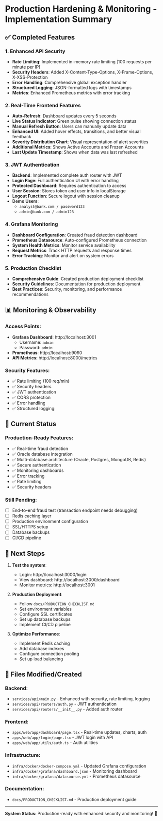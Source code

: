 # Production Hardening & Monitoring - Implementation Summary

## ✅ Completed Features

### 1. Enhanced API Security
- **Rate Limiting**: Implemented in-memory rate limiting (100 requests per minute per IP)
- **Security Headers**: Added X-Content-Type-Options, X-Frame-Options, X-XSS-Protection
- **Error Handling**: Comprehensive global exception handler
- **Structured Logging**: JSON-formatted logs with timestamps
- **Metrics**: Enhanced Prometheus metrics with error tracking

### 2. Real-Time Frontend Features
- **Auto-Refresh**: Dashboard updates every 5 seconds
- **Live Status Indicator**: Green pulse showing connection status
- **Manual Refresh Button**: Users can manually update data
- **Enhanced UI**: Added hover effects, transitions, and better visual feedback
- **Severity Distribution Chart**: Visual representation of alert severities
- **Additional Metrics**: Shows Active Accounts and Frozen Accounts
- **Last Update Timestamp**: Shows when data was last refreshed

### 3. JWT Authentication
- **Backend**: Implemented complete auth router with JWT
- **Login Page**: Full authentication UI with error handling
- **Protected Dashboard**: Requires authentication to access
- **User Session**: Stores token and user info in localStorage
- **Logout Function**: Secure logout with session cleanup
- **Demo Users**: 
  - `analyst@bank.com / password123`
  - `admin@bank.com / admin123`

### 4. Grafana Monitoring
- **Dashboard Configuration**: Created fraud detection dashboard
- **Prometheus Datasource**: Auto-configured Prometheus connection
- **System Health Metrics**: Monitor service availability
- **Request Metrics**: Track HTTP requests and response times
- **Error Tracking**: Monitor and alert on system errors

### 5. Production Checklist
- **Comprehensive Guide**: Created production deployment checklist
- **Security Guidelines**: Documentation for production deployment
- **Best Practices**: Security, monitoring, and performance recommendations

## 📊 Monitoring & Observability

### Access Points:
- **Grafana Dashboard**: http://localhost:3001
  - Username: `admin`
  - Password: `admin`
- **Prometheus**: http://localhost:9090
- **API Metrics**: http://localhost:8000/metrics

### Security Features:
- ✅ Rate limiting (100 req/min)
- ✅ Security headers
- ✅ JWT authentication
- ✅ CORS protection
- ✅ Error handling
- ✅ Structured logging

## 🎯 Current Status

### Production-Ready Features:
- ✅ Real-time fraud detection
- ✅ Oracle database integration
- ✅ Multi-database architecture (Oracle, Postgres, MongoDB, Redis)
- ✅ Secure authentication
- ✅ Monitoring dashboards
- ✅ Error tracking
- ✅ Rate limiting
- ✅ Security headers

### Still Pending:
- [ ] End-to-end fraud test (transaction endpoint needs debugging)
- [ ] Redis caching layer
- [ ] Production environment configuration
- [ ] SSL/HTTPS setup
- [ ] Database backups
- [ ] CI/CD pipeline

## 🚀 Next Steps

1. **Test the system**:
   - Login: http://localhost:3000/login
   - View dashboard: http://localhost:3000/dashboard
   - Monitor metrics: http://localhost:3001

2. **Production Deployment**:
   - Follow `docs/PRODUCTION_CHECKLIST.md`
   - Set environment variables
   - Configure SSL certificates
   - Set up database backups
   - Implement CI/CD pipeline

3. **Optimize Performance**:
   - Implement Redis caching
   - Add database indexes
   - Configure connection pooling
   - Set up load balancing

## 📝 Files Modified/Created

### Backend:
- `services/api/main.py` - Enhanced with security, rate limiting, logging
- `services/api/routers/auth.py` - JWT authentication
- `services/api/routers/__init__.py` - Added auth router

### Frontend:
- `apps/web/app/dashboard/page.tsx` - Real-time updates, charts, auth
- `apps/web/app/login/page.tsx` - JWT login with API
- `apps/web/app/utils/auth.ts` - Auth utilities

### Infrastructure:
- `infra/docker/docker-compose.yml` - Updated Grafana configuration
- `infra/docker/grafana/dashboard.json` - Monitoring dashboard
- `infra/docker/grafana/datasource.yml` - Prometheus datasource

### Documentation:
- `docs/PRODUCTION_CHECKLIST.md` - Production deployment guide

---

**System Status**: Production-ready with enhanced security and monitoring! 🎉
